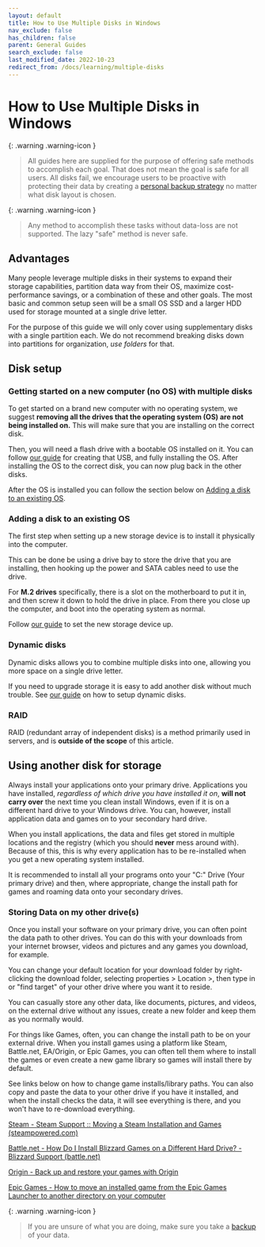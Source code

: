 ```yaml
---
layout: default
title: How to Use Multiple Disks in Windows
nav_exclude: false
has_children: false
parent: General Guides
search_exclude: false
last_modified_date: 2022-10-23
redirect_from: /docs/learning/multiple-disks
---
```

# How to Use Multiple Disks in Windows

{: .warning .warning-icon }
> All guides here are supplied for the purpose of offering safe methods to accomplish each goal. That does not mean the goal is safe for all users. All disks fail, we encourage users to be proactive with protecting their data by creating a [personal backup strategy](/docs/backups) no matter what disk layout is chosen.

{: .warning .warning-icon }
> Any method to accomplish these tasks without data-loss are not supported. The lazy "safe" method is never safe.

## Advantages
Many people leverage multiple disks in their systems to expand their storage capabilities, partition data way from their OS, maximize cost-performance savings, or a combination of these and other goals. The most basic and common setup seen will be a small OS SSD and a larger HDD used for storage mounted at a single drive letter. 

For the purpose of this guide we will only cover using supplementary disks with a single partition each. We do not recommend breaking disks down into partitions for organization, *use folders* for that.

## Disk setup
### Getting started on a new computer (no OS) with multiple disks
To get started on a brand new computer with no operating system, we suggest **removing all the drives that the operating system (OS) are not being installed on.** This will make sure that you are installing on the correct disk.

Then, you will need a flash drive with a bootable OS installed on it. You can follow [our guide](/docs/installations) for creating that USB, and fully installing the OS. After installing the OS to the correct disk, you can now plug back in the other disks.

After the OS is installed you can follow the section below on [Adding a disk to an existing OS](#adding-a-disk-to-an-existing-os).

### Adding a disk to an existing OS
The first step when setting up a new storage device is to install it physically into the computer. 

This can be done be using a drive bay to store the drive that you are installing, then hooking up the power and SATA cables need to use the drive. 

For **M.2 drives** specifically, there is a slot on the motherboard to put it in, and then screw it down to hold the drive in place. From there you close up the computer, and  boot into the operating system as normal. 

Follow [our guide](/docs/disks/disk-management) to set the new storage device up.

### Dynamic disks
Dynamic disks allows you to combine multiple disks into one, allowing you more space on a single drive letter. 

If you need to upgrade storage it is easy to add another disk without much trouble. See [our guide](/docs/disks/dynamic-disks) on how to setup dynamic disks.

### RAID
RAID (redundant array of independent disks) is a method primarily used in servers, and is **outside of the scope** of this article.

## Using another disk for storage
Always install your applications onto your primary drive. Applications you have installed, *regardless of which drive you have installed it on*, **will not carry over** the next time you clean install Windows, even if it is on a different hard drive to your Windows drive. You can, however, install application data and games on to your secondary hard drive.

When you install applications, the data and files get stored in multiple locations and the registry (which you should **never** mess around with). Because of this, this is why every application has to be re-installed when you get a new operating system installed.

It is recommended to install all your programs onto your "C:\" Drive (Your primary drive) and then, where appropriate, change the install path for games and roaming data onto your secondary drives.

### Storing Data on my other drive(s)
Once you install your software on your primary drive, you can often point the data path to other drives. You can do this with your downloads from your internet browser, videos and pictures and any games you download, for example.

You can change your default location for your download folder by right-clicking the download folder, selecting properties > Location >, then type in or "find target" of your other drive where you want it to reside.

You can casually store any other data, like documents, pictures, and videos, on the external drive without any issues, create a new folder and keep them as you normally would.

For things like Games, often, you can change the install path to be on your external drive. When you install games using a platform like Steam, Battle.net, EA/Origin, or Epic Games, you can often tell them where to install the games or even create a new game library so games will install there by default.

See links below on how to change game installs/library paths.
You can also copy and paste the data to your other drive if you have it installed, and when the install checks the data, it will see everything is there, and you won't have to re-download everything.

[Steam - Steam Support :: Moving a Steam Installation and Games (steampowered.com)](https://help.steampowered.com/en/faqs/view/4BD4-4528-6B2E-8327)

[Battle.net - How Do I Install Blizzard Games on a Different Hard Drive? - Blizzard Support (battle.net)](https://us.battle.net/support/en/article/151376)

[Origin - Back up and restore your games with Origin](https://help.ea.com/en-us/help/origin/origin/backing-up-and-restoring-your-origin-games/)

[Epic Games - How to move an installed game from the Epic Games Launcher to another directory on your computer](https://www.epicgames.com/help/en-US/epic-games-store-c5719341124379/launcher-support-c5719357217435/how-to-move-an-installed-game-from-the-epic-games-launcher-to-another-directory-on-your-computer-a5720215231515)

{: .warning .warning-icon }
> If you are unsure of what you are doing, make sure you take a [backup](/docs/backups/creating-backups.md) of your data.
